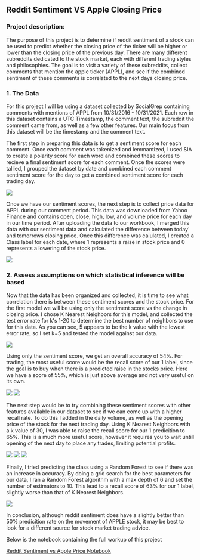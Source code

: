 ## Reddit Sentiment VS Apple Closing Price

### Project description:

The purpose of this project is to determine if reddit sentiment of a stock can be used to predict whether the closing price of the ticker will be higher or lower than the closing price of the previous day. There are many different subreddits dedicated to the stock market, each with different trading styles and philosophies. The goal is to visit a variety of these subreddits, collect comments that mention the apple ticker (APPL), and see if the combined sentiment of these comments is correlated to the next days closing price. 

### 1. The Data

For this project I will be using a dataset collected by SocialGrep containing comments with mentions of APPL from 10/31/2016 - 10/31/2021. Each row in this dataset contains a UTC Timestamp, the comment text, the subreddit the comment came from, as well as a few other features. Our main focus from this dataset will be the timestamp and the comment text. 

The first step in preparing this data is to get a sentiment score for each comment. Once each comment was tokenized and lemmantized, I used SIA to create a polarity score for each word and combined these scores to recieve a final sentiment score for each comment. Once the scores were tallied, I grouped the dataset by date and combined each comment sentiment score for the day to get a combined sentiment score for each trading day. 

<img src="sent.jpg?raw=true"/>

Once we have our sentiment scores, the next step is to collect price data for APPL during our comment period. This data was downloaded from Yahoo Finance and contains open, close, high, low, and volume price for each day in our time period. After uploading the data to our workbook, I merged this data with our sentiment data and calculated the difference between today' and tomorrows closing price. Once this difference was calulated, I created a Class label for each date, where 1 represents a raise in stock price and 0 represents a lowering of the stock price. 

<img src="merged.jpg?raw=true"/>


### 2. Assess assumptions on which statistical inference will be based

Now that the data has been organized and collected, it is time to see what correlation there is between these sentiment scores and the stock price. For the first model we will be using only the sentiment score vs the change in closing price. I chose K Nearest Neighbors for this model, and collected the test error rate for k's 1-20 to determine the best number of neighbors to use for this data. As you can see, 5 appears to be the k value with the lowest error rate, so I set k=5 and tested the model against our data. 

<img src="error_rate.jpg?raw=true"/>

Using only the sentiment score, we get an overall accuracy of 54%. For trading, the most useful score would be the recall score of our 1 label, since the goal is to buy when there is a predicted raise in the stocks price. Here we have a score of 55%, which is just above average and not very useful on its own.

<img src="k_sent_only.jpg?raw=true"/>
<img src="plot_sent.jpg?raw=true"/>

The next step would be to try combining these sentiment scores with other features available in our dataset to see if we can come up with a higher recall rate. To do this I added in the daily volume, as well as the opening price of the stock for the next trading day. Using K Nearest Neighbors with a k value of 30, I was able to raise the recall score for our 1 predicition to 65%. This is a much more useful score, however it requires you to wait untill opening of the next day to place any trades, limiting potential profits. 

<img src="error_rate_all.jpg?raw=true"/>
<img src="class_report_all.jpg?raw=true"/>
<img src="plot_all_appl.jpg?raw=true"/>

Finally, I tried predicting the class using a Random Forest to see if there was an increase in accuracy.  By doing a grid search for the best parameters for our data, I ran a Random Forest algorithm with a max depth of 6 and set the number of estimators to 10. This lead to a recall score of 63% for our 1 label, slightly worse than that of K Nearest Neighbors.

<img src="class_report_forest_friday.jpg?raw=true"/>

In conclusion, although reddit sentiment does have a slightly better than 50% predicition rate on the movement of APPLE stock, it may be best to look for a different source for stock market trading advice. 

Below is the notebook containing the full workup of this project

[Reddit Sentiment vs Apple Price Notebook](/sent.html)

